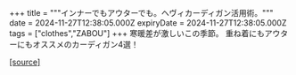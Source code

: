 +++
title = """インナーでもアウターでも。ヘヴィカーディガン活用術。"""
date = 2024-11-27T12:38:05.000Z
expiryDate = 2024-11-27T12:38:05.000Z
tags = ["clothes","ZABOU"]
+++
寒暖差が激しいこの季節。 重ね着にもアウターにもオススメのカーディガン4選！

[[source]](https://zabou.org/2024/11/27/313648/)
